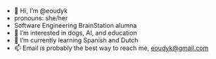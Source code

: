 - 👋 Hi, I’m @eoudyk
- pronouns: she/her
- Software Engineering BrainStation alumna
- 👀 I’m interested in dogs, AI, and education 
- 🌱 I’m currently learning Spanish and Dutch
- 📫 Email is probably the best way to reach me, eoudyk@gmail.com

<!---
eoudyk/eoudyk is a ✨ special ✨ repository because its `README.md` (this file) appears on your GitHub profile.
You can click the Preview link to take a look at your changes.
--->
